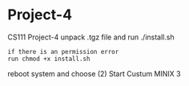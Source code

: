 Project-4
=========

CS111 Project-4
unpack .tgz file and 
run ./install.sh

    if there is an permission error
    run chmod +x install.sh

reboot system and choose (2) Start Custum MINIX 3
